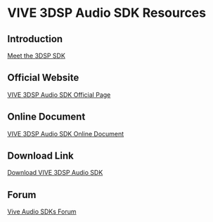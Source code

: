 # VIVE 3DSP Audio SDK Resources

## Introduction
[Meet the 3DSP SDK](https://forum.viveport.com/blogs/entry/213-meet-the-vive-3dsp-sdk/)

## Official Website
[VIVE 3DSP Audio SDK Official Page
](https://developer.vive.com/resources/knowledgebase/about-vive-pro-sdks/)

## Online Document
[VIVE 3DSP Audio SDK Online Document](https://hub.vive.com/storage/3dsp/)

## Download Link
[Download VIVE 3DSP Audio SDK
](https://developer.vive.com/resources/vive-sense/3dsp-audio-sdk/download/latest/)

## Forum
[Vive Audio SDKs
 Forum](https://forum.vive.com/forum/70-vive-audio-sdks/)

